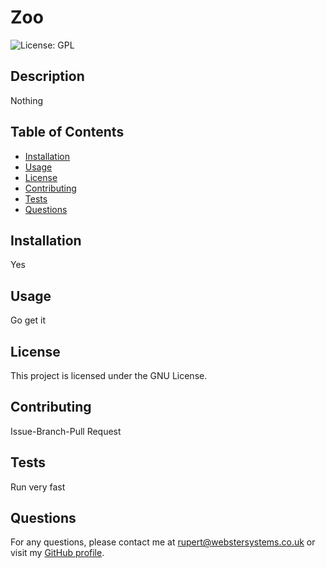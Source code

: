 
# Zoo

![License: GPL](https://img.shields.io/badge/license-GPL-blue.svg)

## Description
Nothing

## Table of Contents

- [Installation](#installation)
- [Usage](#usage)
- [License](#license)
- [Contributing](#contributing)
- [Tests](#tests)
- [Questions](#questions)

## Installation

Yes

## Usage

Go get it

## License

This project is licensed under the GNU License.

## Contributing

Issue-Branch-Pull Request

## Tests

Run very fast

## Questions

For any questions, please contact me at [rupert@webstersystems.co.uk](mailto:rupert@webstersystems.co.uk) or visit my [GitHub profile](https://github.com/rupweb).
  